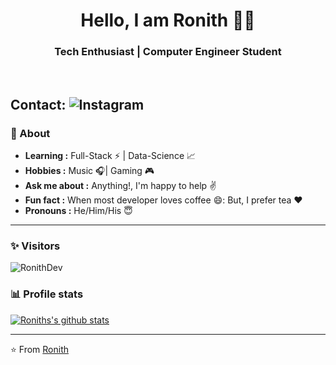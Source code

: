 <h1 align="center"> Hello, I am Ronith 👨‍💻 </h1>

<h3 align="center">  Tech Enthusiast | Computer Engineer Student</h3> <br>

 Contact:  ![Instagram](https://www.instagram.com/ig__ronith__/)
---------------------------------------------------------------------------------------------------------------------------------------------------------------------------------
### 🤔 About 
-  **Learning :** Full-Stack :zap: | Data-Science 📈 
-  **Hobbies :**  Music :headphones:| Gaming 🎮
-  **Ask me about :** Anything!, I'm happy to help :v:
-  **Fun fact :** When most developer loves coffee 😄: But, I prefer tea ♥️
-  **Pronouns :** He/Him/His :innocent:

---------------------------------------------------------------------------------------------------------------------------------------------------------------------------------
### ✨ Visitors 

<p align="left"> <img src="https://komarev.com/ghpvc/?username=RonithDev" alt="RonithDev" /> </p>

### 📊 Profile stats

[![Roniths's github stats](https://github-readme-stats.vercel.app/api?username=Ronithdev&show_icons=true&title_color=fff&icon_color=79ff97&text_color=9f9f9f&bg_color=151515)](https://github.com/RonithDev/github-readme-stats)

-------------------------------------------------------------------------------------------------------------------------------------------------------------------------------

⭐️ From [Ronith](http://www.github.com/RonithDev)
